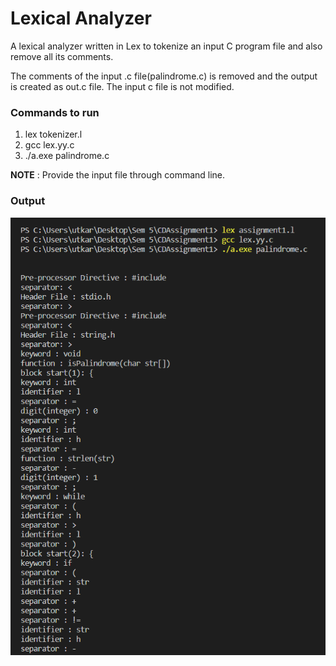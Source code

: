 # Lexical Analyzer 

A lexical analyzer written in Lex to tokenize an input C program file and also remove all its comments.

The comments of the input .c file(palindrome.c) is removed and the output is created as out.c file. The input c file is not modified.

### Commands to run

1. lex tokenizer.l
2. gcc lex.yy.c
3. ./a.exe palindrome.c

**NOTE** : Provide the input file through command line.

### Output

![](output.PNG) 

